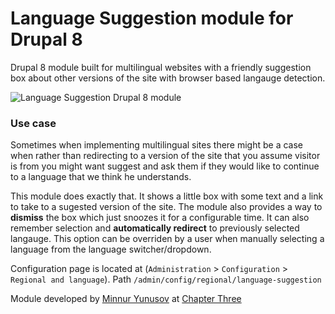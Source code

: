 # Language Suggestion module for Drupal 8

Drupal 8 module built for multilingual websites with a friendly suggestion box about other versions of the site with browser based langauge detection.

![Language Suggestion Drupal 8 module](master/assets/screenshot.png)

### Use case

Sometimes when implementing multilingual sites there might be a case when rather than redirecting to a version of the site that you assume visitor is from you might want suggest and ask them if they would like to continue to a language that we think he understands.

This module does exactly that. It shows a little box with some text and a link to take to a sugested version of the site. The module also provides a way to **dismiss** the box which just snoozes it for a configurable time. It can also remember selection and **automatically redirect** to previously selected langauge. This option can be overriden by a user when manually selecting a language from the language switcher/dropdown.

Configuration page is located at (`Administration`  > `Configuration` > `Regional and language`). Path `/admin/config/regional/language-suggestion`


Module developed by [Minnur Yunusov](https://www.minnur.com) at [Chapter Three](https://www.chapterthree.com)
